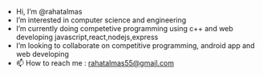 - Hi, I’m @rahatalmas
- I’m interested in computer science and engineering
- I’m currently doing competetive programming using c++ and web developing javascript,react,nodejs,express
- I’m looking to collaborate on competitive programming, android app and web developing 
- 📫 How to reach me : rahatalmas55@gmail.com


